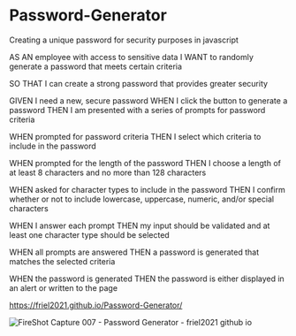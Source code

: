 # Password-Generator
Creating a unique password for security purposes in javascript

AS AN employee with access to sensitive data
I WANT to randomly generate a password that meets certain criteria

SO THAT I can create a strong password that provides greater security

GIVEN I need a new, secure password
WHEN I click the button to generate a password
THEN I am presented with a series of prompts for password criteria

WHEN prompted for password criteria
THEN I select which criteria to include in the password

WHEN prompted for the length of the password
THEN I choose a length of at least 8 characters and no more than 128 characters

WHEN asked for character types to include in the password
THEN I confirm whether or not to include lowercase, uppercase, numeric, and/or special characters

WHEN I answer each prompt
THEN my input should be validated and at least one character type should be selected

WHEN all prompts are answered
THEN a password is generated that matches the selected criteria

WHEN the password is generated
THEN the password is either displayed in an alert or written to the page

https://friel2021.github.io/Password-Generator/

![FireShot Capture 007 - Password Generator - friel2021 github io](https://user-images.githubusercontent.com/87154134/127799755-9566d2cb-9188-4d7c-85c4-419e619e2199.png)
